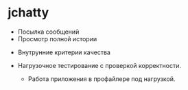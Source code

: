 # jchatty

- Посылка сообщений
- Просмотр полной истории

* Внутрунние критерии качества

* Нагрузочное тестирование с проверкой корректности.
  - Работа приложения в профайлере под нагрузкой.
